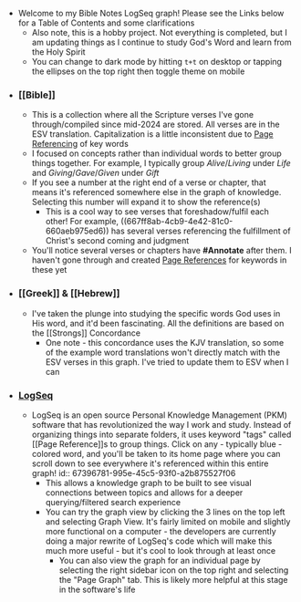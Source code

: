 - Welcome to my Bible Notes LogSeq graph! Please see the Links below for a Table of Contents and some clarifications
	- Also note, this is a hobby project. Not everything is completed, but I am updating things as I continue to study God's Word and learn from the Holy Spirit
	- You can change to dark mode by hitting `t+t` on desktop or tapping the ellipses on the top right then toggle theme on mobile
- ### [[Bible]]
	- This is a collection where all the Scripture verses I've gone through/compiled since mid-2024 are stored. All verses are in the ESV translation. Capitalization is a little inconsistent due to [Page Referencing](((67396781-995e-45c5-93f0-a2b875527f06))) of key words
	- I focused on concepts rather than individual words to better group things together. For example, I typically group *Alive*/*Living* under *Life* and *Giving*/*Gave*/*Given* under *Gift*
	- If you see a number at the right end of a verse or chapter, that means it's referenced somewhere else in the graph of knowledge. Selecting this number will expand it to show the reference(s)
		- This is a cool way to see verses that foreshadow/fulfil each other! For example, ((667ff8ab-4cb9-4e42-81c0-660aeb975ed6)) has several verses referencing the fulfillment of Christ's second coming and judgment
	- You'll notice several verses or chapters have **\#Annotate** after them. I haven't gone through and created [Page References](((67396781-995e-45c5-93f0-a2b875527f06))) for keywords in these yet
- ### [[Greek]] & [[Hebrew]]
	- I've taken the plunge into studying the specific words God uses in His word, and it'd been fascinating. All the definitions are based on the [[Strongs]] Concordance
		- One note - this concordance uses the KJV translation, so some of the example word translations won't directly match with the ESV verses in this graph. I've tried to update them to ESV when I can
- ### [LogSeq](https://logseq.com/)
	- LogSeq is an open source Personal Knowledge Management (PKM) software that has revolutionized the way I work and study. Instead of organizing things into separate folders, it uses keyword "tags" called [[Page Reference]]s to group things. Click on any - typically blue - colored word, and you'll be taken to its home page where you can scroll down to see everywhere it's referenced within this entire graph!
	  id:: 67396781-995e-45c5-93f0-a2b875527f06
		- This allows a knowledge graph to be built to see visual connections between topics and allows for a deeper querying/filtered search experience
		- You can try the graph view by clicking the 3 lines on the top left and selecting Graph View. It's fairly limited on mobile and slightly more functional on a computer - the developers are currently doing a major rewrite of LogSeq's code which will make this much more useful - but it's cool to look through at least once
			- You can also view the graph for an individual page by selecting the right sidebar icon on the top right and selecting the "Page Graph" tab. This is likely more helpful at this stage in the software's life